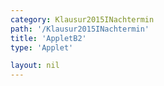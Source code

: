 ```yaml
---
category: Klausur2015INachtermin
path: '/Klausur2015INachtermin'
title: 'AppletB2'
type: 'Applet'

layout: nil
---
```

<link type="text/css" href="https://cdnjs.cloudflare.com/ajax/libs/jsxgraph/0.99.6/jsxgraph.css"><link rel="stylesheet" type="text/css" href="//cdnjs.cloudflare.com/ajax/libs/jsxgraph/0.99.7/jsxgraph.css" />
<div id="30151" class="jxgbox" style="width:500px; height:500px">
<script type="text/javascript">
    (function() {
	var board = JXG.JSXGraph.initBoard('30151', {
                boundingbox: [-15, 15, 5, -5],
                axis: false
                
            });
 
var C = board.create('point', [1.59,1.59], {fixed:true, name:'C', color:'green', label:{fontsize:16, position:'bot'}, size:2});

var B = board.create('point', [-1.59,-1.59], {fixed:true, name:'B', color:'red', label:{fontsize:16, position:'bot'}, size:2});

var BC = board.create('line', [B, C], {straightFirst:false, straightLast:false});

var M = board.create('point', [0,0], {fixed:true, name:'M', color:'red', label:{fontsize:16, position:'bot'}, size:2});

var A = board.create('point', [-6,0], {fixed:true, name:'A', color:'red', label:{fontsize:16, position:'bot'}, size:2});

var apo = board.create('point', [function() { return Math.cos(120 * Math.PI/180)+ A.X(); },
      function() { return Math.sin(120 * Math.PI/180)+A.Y(); }], {visible:false, name:'p'});
      
var APOs = board.create('line', [A, apo], {visible:false});

var Scp = board.create('point', [2,0], {visible:false});

var Sc = board.create('circle', [A, Scp], {visible:false});

var S = board.create('intersection', [APOs, Sc], {name:'S', color:'green', label:{fontsize:16, position:'bot'}, size:2});
      
var SA = board.create('line', [S, A], {straightFirst:false, straightLast:false});

var SC = board.create('line', [S, C], {straightFirst:false, straightLast:false});

var SB = board.create('line', [S, B], {straightFirst:false, straightLast:false});

var AC = board.create('line', [A, C], {straightFirst:false, straightLast:false});

var AB = board.create('line', [A, B], {straightFirst:false, straightLast:false});

var AM = board.create('line', [A, M], {straightFirst:false, straightLast:false});



var F = board.create('point', [S.X(), 0], {name:'F', color:'green', fixed:true, label:{fontsize:16, position:'bot'}, size:2});

var FS = board.create('line', [F, S], {straightFirst:false, straightLast:false, color:'green', label:{fontsize:16, position:'bot'}, size:2});

var P = board.create('glider', [-2,5,SA], {name:'P', color:'orange', label:{fontsize:16, position:'bot'}, size:2});
board.create('line', [M,P], {straightFirst:false,straightLast:false, color:'gray'});
var phi= board.create('angle', [P,M,A], {radius:3, name:'&phi;'});

var PB = board.create('line', [P, B], {straightFirst:false, straightLast:false, color:'orange'});

var PC = board.create('line', [P, C], {straightFirst:false, straightLast:false, color:'orange'});
board.create('text', [-5,10,'M I 2015 NT B 2'], {fontsize: 18, fixed:true});
board.create('text', [-13, 13, function(){return '|<span style="border-top:1px solid">MP</span>| = '+Math.round(100*Math.sqrt((P.X()-M.X())*(P.X()-M.X())+(P.Y()-M.Y())*(P.Y()-M.Y())))/100+' cm'}], {fontsize:18, fixed:true});

board.create('text', [-13,11,function(){return 'V(&phi;) = '+Math.round(100*((46.8*Math.sin(phi.Value()))/Math.sin(120*Math.PI/180+phi.Value())))/100+' cm³'}], {fontsize:18, fixed:true})

board.create('polygon', [P,A,B]);
board.create('polygon', [P,C,B]);
board.create('text', [-13, 9, function(){return '&phi; = '+Math.round(100*phi.Value()*180/Math.PI)/100+'°'}], {fontsize:18})
 })(); </script>
  </div>
